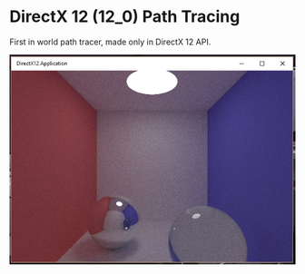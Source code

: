 # DirectX 12 (12_0) Path Tracing

First in world path tracer, made only in DirectX 12 API. 

![Screenshot](/path_tracer_4.png)